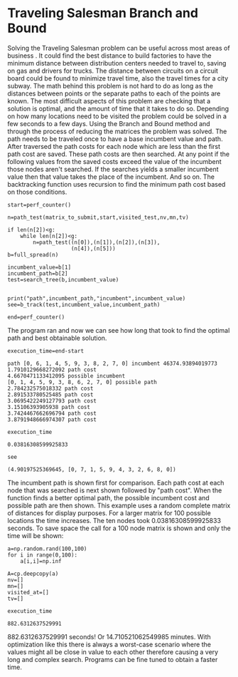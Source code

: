 # Traveling Salesman Branch and Bound
 
   Solving the Traveling Salesman problem can be useful across most areas of business .  It could find the best distance to 
build factories to have the minimum distance between distribution centers needed to travel to, saving on gas and drivers for trucks.
The distance between circuits on a circuit board could be found to minimize travel time, also the travel times for a city
subway.  The math behind this problem is not hard to do as long as the distances between points or the separate paths to each
of the points are known.  The most difficult aspects of this problem are checking that a solution is optimal, and the amount 
of time that it takes to do so.  Depending on how many locations need to be visited the problem could be solved in a few seconds to
a few days.  Using the Branch and Bound method and through the process of reducing the matrices the problem was solved.  The path 
needs to be traveled once to have a base incumbent value and path.  After traversed the path costs for each node which are less than
the first path cost are saved.  These path costs are then searched.  At any point if the following values from the saved costs
exceed the value of the incumbent those nodes aren't searched.  If the searches yields a smaller incumbent value then that value
takes the place of the incumbent.  And so on.  The backtracking function uses recursion to find the minimum path cost based on 
those conditions.  

```
start=perf_counter()
        
n=path_test(matrix_to_submit,start,visited_test,nv,mn,tv)

if len(n[2])<g:
    while len(n[2])<g:
        n=path_test((n[0]),(n[1]),(n[2]),(n[3]),
                    (n[4]),(n[5]))
b=full_spread(n)

incumbent_value=b[1]
incumbent_path=b[2]
test=search_tree(b,incumbent_value)


print("path",incumbent_path,"incumbent",incumbent_value)
see=b_track(test,incumbent_value,incumbent_path)
    
end=perf_counter()
```
The program ran and now we can see how long that took to find the optimal path and best obtainable solution.
```
execution_time=end-start

path [0, 6, 1, 4, 5, 9, 3, 8, 2, 7, 0] incumbent 46374.93894019773
1.7910129668272092 path cost
4.6670471133412095 possible incumbent
[0, 1, 4, 5, 9, 3, 8, 6, 2, 7, 0] possible path
2.784232575018332 path cost
2.891533780525485 path cost
3.0695422249127793 path cost
3.15106393905938 path cost
3.7424467662696794 path cost
3.8791948666974307 path cost

execution_time

0.03816308599925833

see

(4.90197525369645, [0, 7, 1, 5, 9, 4, 3, 2, 6, 8, 0])
```
The incumbent path is shown first for comparison.  Each path cost at each node that was searched is next shown followed
by "path cost".  When the function finds a better optimal path, the possible incumbent cost and possible path are then 
shown.  This example uses a random complete matrix of distances for display purposes.  For a larger matrix for 100 possible
locations the time increases.  The ten nodes took 0.03816308599925833 seconds.  To save space the call for a 100 node matrix
is shown and only the time will be shown:

```
a=np.random.rand(100,100)
for i in range(0,100):
    a[i,i]=np.inf
        
A=cp.deepcopy(a)
nv=[]
mn=[]
visited_at=[]
tv=[]

execution_time

882.6312637529991

```
882.6312637529991 seconds!  Or 14.710521062549985 minutes.  With optimization like this there is always a worst-case scenario where the values might all be close in value to each other therefore causing a very long and complex search.  Programs can be fine
tuned to obtain a faster time.
